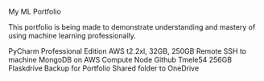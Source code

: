 My ML Portfolio

This portfolio is being made to demonstrate understanding and mastery of using machine learning professionally.

PyCharm Professional Edition
AWS t2.2xl, 32GB, 250GB
Remote SSH to machine 
MongoDB on AWS Compute Node
Github Tmele54
256GB Flaskdrive Backup for Portfolio
Shared folder to OneDrive
